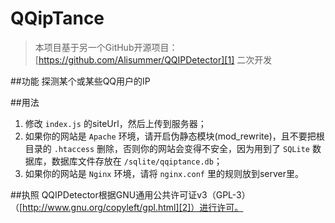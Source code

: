 # QQipTance
> 本项目基于另一个GitHub开源项目：[https://github.com/Alisummer/QQIPDetector][1] 二次开发


##功能
探测某个或某些QQ用户的IP


##用法
1. 修改 `index.js` 的siteUrl，然后上传到服务器；
2. 如果你的网站是 `Apache` 环境，请开启伪静态模块(mod_rewrite)，且不要把根目录的 `.htaccess` 删除，否则你的网站会变得不安全，因为用到了 `SQLite` 数据库，数据库文件存放在 `/sqlite/qqiptance.db`；
3. 如果你的网站是 `Nginx` 环境，请将 `nginx.conf` 里的规则放到server里。


##执照
QQIPDetector根据GNU通用公共许可证v3（GPL-3）（[http://www.gnu.org/copyleft/gpl.html][2]）进行许可。


  [1]: https://github.com/Alisummer/QQIPDetector
  [2]: http://www.gnu.org/copyleft/gpl.html
